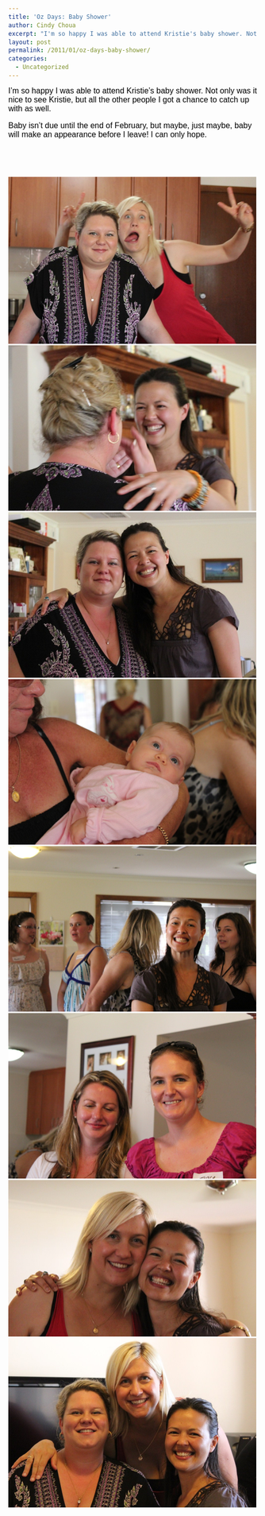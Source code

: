 ```yaml
---
title: 'Oz Days: Baby Shower'
author: Cindy Choua
excerpt: "I'm so happy I was able to attend Kristie's baby shower. Not only was it nice to see Kristie, but all the other people I got a chance to catch up with as well. Baby isn't due until the end of February, but maybe, just maybe, baby will make an appe..."
layout: post
permalink: /2011/01/oz-days-baby-shower/
categories:
  - Uncategorized
---
```

<div style="font-family:arial, helvetica, sans-serif;font-size:12pt;color:#000000;">
  <div>
    I&#8217;m so happy I was able to attend Kristie&#8217;s baby shower. Not only was it nice to see Kristie, but all the other people I got a chance to catch up with as well.
  </div>
  
  <p />
  
  <div>
    Baby isn&#8217;t due until the end of February, but maybe, just maybe, baby will make an appearance before I leave!&nbsp;I can only hope.
  </div>
</div>

&nbsp;

&nbsp; 

<div class='p_embed p_image_embed'>
  <a href="/wp-content/uploads/2011/01/008-scaled-1000.jpg"><img alt="008" height="336" src="/wp-content/uploads/2011/01/008-scaled-1000.jpg?w=300" width="500" /></a><a href="/wp-content/uploads/2011/01/009-scaled-1000.jpg"><img alt="009" height="333" src="/wp-content/uploads/2011/01/009-scaled-1000.jpg?w=300" width="500" /></a><a href="/wp-content/uploads/2011/01/010-scaled-1000.jpg"><img alt="010" height="333" src="/wp-content/uploads/2011/01/010-scaled-1000.jpg?w=300" width="500" /></a><a href="/wp-content/uploads/2011/01/029-scaled-1000.jpg"><img alt="029" height="333" src="/wp-content/uploads/2011/01/029-scaled-1000.jpg?w=300" width="500" /></a><a href="/wp-content/uploads/2011/01/061-scaled-1000.jpg"><img alt="061" height="333" src="/wp-content/uploads/2011/01/061-scaled-1000.jpg?w=300" width="500" /></a><a href="/wp-content/uploads/2011/01/062-scaled-1000.jpg"><img alt="062" height="333" src="/wp-content/uploads/2011/01/062-scaled-1000.jpg?w=300" width="500" /></a><a href="/wp-content/uploads/2011/01/064-scaled-10001.jpg"><img alt="064" height="315" src="/wp-content/uploads/2011/01/064-scaled-10001.jpg?w=300" width="500" /></a><a href="/wp-content/uploads/2011/01/065-scaled-10001.jpg"><img alt="065" height="341" src="/wp-content/uploads/2011/01/065-scaled-10001.jpg?w=300" width="500" /></a>
</div>